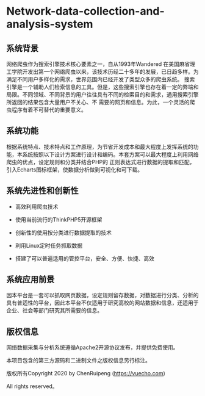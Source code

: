 Network-data-collection-and-analysis-system
===============

## 系统背景
网络爬虫作为搜索引擎技术核心要素之一，自从1993年Wandered 在美国麻省理工学院开发出第一个网络爬虫以来，该技术历经二十多年的发展，已日趋多样。为满足不同用户多样化的需求，世界范围内已经开发了类型众多的爬虫系统。
搜索引擎是一个辅助人们检索信息的工具。但是，这些搜索引擎也存在着一定的弊端和局限。不同领域、不同背景的用户往往具有不同的检索目的和需求，通用搜索引擎所返回的结果包含大量用户不关心、不
需要的网页和信息。为此，一个灵活的爬虫程序有着不可替代的重要意义。

## 系统功能

根据系统特点、技术特点和工作原理，为节省开发成本和最大程度上发挥系统的功能，本系统按照以下设计方案进行设计和编码。本套方案可以最大程度上利用网络爬虫的优点，设定规则和分类并结合PHP的
正则表达式进行数据的提取和匹配，引入Echarts图标框架，使数据分析做到可视化和可下载。

## 系统先进性和创新性

+ 高效利用爬虫技术

+ 使用当前流行的ThinkPHP5开源框架

+ 创新性的使用按分类进行数据提取的技术

+ 利用Linux定时任务抓取数据

+ 搭建了可以普遍适用的管控平台，安全、方便、快捷、高效

## 系统应用前景


因本平台是一套可以抓取网页数据，设定规则留存数据，对数据进行分类、分析的具有普适性的平台，因此本平台不仅适用于研究高校的网站数据和信息，还适用于企业、社会等部门研究其所需要的信息。

## 版权信息

网络数据采集与分析系统遵循Apache2开源协议发布，并提供免费使用。

本项目包含的第三方源码和二进制文件之版权信息另行标注。

版权所有Copyright  2020 by ChenRuipeng (https://vuecho.com)

All rights reserved。

